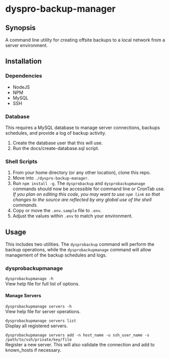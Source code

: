# dyspro-backup-manager

## Synopsis
A command line utility for creating offsite backups to a local network from a server environment.

## Installation

### Dependencies

*   NodeJS
*   NPM
*   MySQL
*   SSH

### Database
This requires a MySQL database to manage server connections, backups schedules, and provide a log of backup activity.

1.  Create the database user that this will use.
2.  Run the docs/create-database.sql script.

### Shell Scripts

1.  From your home directory (or any other location), clone this repo.
2.  Move into `./dyspro-backup-manager`.
3.  Run `npm install -g`. The `dysprobackup` and `dysprobackupmanage` commands should now be accessible for command line or CronTab use. _If you plan on editing this code, you may want to use `npm link` so that changes to the source are reflected by any global use of the shell commands._
4.  Copy or move the `.env.sample` file to `.env`.
5.  Adjust the values within `.env` to match your environment.

## Usage
This includes two utilities. The `dysprobackup` command will perform the backup operations, while the `dysprobackupmanage` command will allow management of the backup schedules and logs.

### dysprobackupmanage

`dysprobackupmanage -h`  
View help file for full list of options.

#### Manage Servers

`dysprobackupmanage servers -h`  
View help file for server operations.

`dysprobackupmanage servers list`  
Display all registered servers.

`dysprobackupmanage servers add -n host_name -u ssh_user_name -s /path/to/ssh/private/key/file`  
Register a new server. This will also validate the connection and add to known_hosts if necessary. 